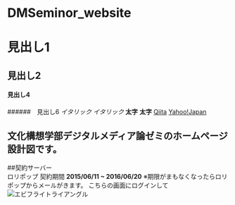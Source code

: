# DMSeminor_website

# 見出し1
## 見出し2
#### 見出し4
######　見出し6
*イタリック*
_イタリック_
**太字**
__太字__
[Qiita](http://qiita.com/)
[Yahoo!Japan](http://www.yahoo.co.jp/)

## 文化構想学部デジタルメディア論ゼミのホームページ設計図です。

##契約サーバー  
ロリポップ
契約期間
**2015/06/11 ~ 2016/06/20**
※期限がまもなくなったらロリポップからメールがきます。
こちらの画面にログインして
![エビフライトライアングル](http://i.imgur.com/Jjwsc.jpg "サンプル")
